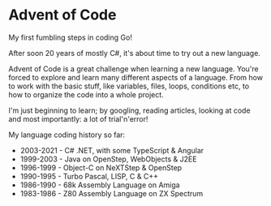 # Advent of Code

My first fumbling steps in coding Go!

After soon 20 years of mostly C#, it's about time to try out a new language.

Advent of Code is a great challenge when learning a new language. You're forced to explore and learn many different aspects of a language. From how to work with the basic stuff, like variables, files, loops, conditions etc, to how to organize the code into a whole project.

I'm just beginning to learn; by googling, reading articles, looking at code and most importantly: a lot of trial'n'error!

My language coding history so far:

* 2003-2021 - C# .NET, with some TypeScript & Angular
* 1999-2003 - Java on OpenStep, WebObjects & J2EE
* 1996-1999 - Object-C on NeXTStep & OpenStep
* 1990-1995 - Turbo Pascal, LISP, C & C++
* 1986-1990 - 68k Assembly Language on Amiga
* 1983-1986 - Z80 Assembly Language on ZX Spectrum

